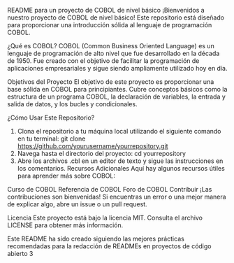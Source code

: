README para un proyecto de COBOL de nivel básico
¡Bienvenidos a nuestro proyecto de COBOL de nivel básico! Este repositorio está diseñado para proporcionar una introducción sólida al lenguaje de programación COBOL.

¿Qué es COBOL?
COBOL (Common Business Oriented Language) es un lenguaje de programación de alto nivel que fue desarrollado en la década de 1950. Fue creado con el objetivo de facilitar la programación de aplicaciones empresariales y sigue siendo ampliamente utilizado hoy en día.

Objetivos del Proyecto
El objetivo de este proyecto es proporcionar una base sólida en COBOL para principiantes. Cubre conceptos básicos como la estructura de un programa COBOL, la declaración de variables, la entrada y salida de datos, y los bucles y condicionales.

¿Cómo Usar Este Repositorio?
1) Clona el repositorio a tu máquina local utilizando el siguiente comando en tu terminal:
git clone https://github.com/yourusername/yourrepository.git
2) Navega hasta el directorio del proyecto:
cd yourrepository
3) Abre los archivos .cbl en un editor de texto y sigue las instrucciones en los comentarios.
Recursos Adicionales
Aquí hay algunos recursos útiles para aprender más sobre COBOL:

Curso de COBOL
Referencia de COBOL
Foro de COBOL
Contribuir
¡Las contribuciones son bienvenidas! Si encuentras un error o una mejor manera de explicar algo, abre un issue o un pull request.

Licencia
Este proyecto está bajo la licencia MIT. Consulta el archivo LICENSE para obtener más información.

Este README ha sido creado siguiendo las mejores prácticas recomendadas para la redacción de READMEs en proyectos de código abierto 3
